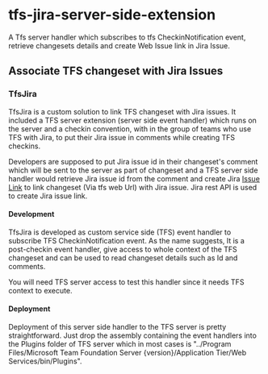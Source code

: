 # tfs-jira-server-side-extension
A Tfs server handler which subscribes to tfs CheckinNotification event, retrieve changesets details and create Web Issue link in Jira Issue.


## Associate TFS changeset with Jira Issues

### TfsJira

TfsJira is a custom solution to link TFS changeset with Jira issues. It included a TFS server extension (server side event handler) which runs on the server and a checkin convention, with in the group of teams who use TFS with Jira, to put their Jira issue in comments while creating TFS checkins.

Developers are supposed to put Jira issue id in their changeset's comment which will be sent to the server as part of changeset and a TFS server side handler would retrieve Jira issue id from the comment and create Jira [Issue Link](https://confluence.atlassian.com/jiracoreserver073/linking-issues-861257339.html#Linkingissues-CreatingalinktoanywebpageURL) to link changeset (Via tfs web Url) with Jira issue. Jira rest API is used to create Jira issue link.

#### Development

TfsJira is developed as custom service side (TFS) event handler to subscribe TFS CheckinNotification event. As the name suggests, It is a post-checkin event handler, give access to whole context of the TFS changeset and can be used to read changeset details such as Id and comments.

You will need TFS server access to test this handler since it needs TFS context to execute.

#### Deployment

Deployment of this server side handler to the TFS server is pretty straightforward. Just drop the assembly containing the event handlers into the Plugins folder of TFS server which in most cases is "../Program Files/Microsoft Team Foundation Server {version}/Application Tier/Web Services/bin/Plugins".